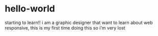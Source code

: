 # hello-world
starting to learn!!
i am a graphic designer that want to learn about web responsive, this is my first time doing this so i'm very lost
